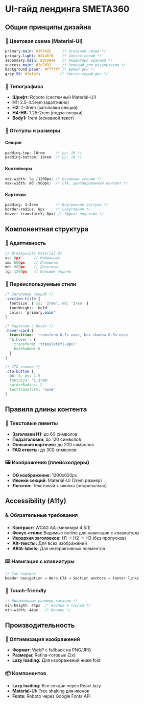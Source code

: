 # UI-гайд лендинга SMETA360

## Общие принципы дизайна

### 🎨 Цветовая схема (Material-UI)
```css
primary.main: #1976d2     /* Основной синий */
primary.light: #42a5f5    /* Светло-синий */
secondary.main: #dc004e   /* Акцентный красный */
success.main: #2e7d32     /* Зеленый для результатов */
background.paper: #ffffff /* Белый фон */
grey.50: #fafafa         /* Светло-серый фон */
```

### 📝 Типографика
- **Шрифт:** Roboto (системный Material-UI)
- **H1:** 2.5-4.5rem (адаптивно)
- **H2:** 2-3rem (заголовки секций)
- **H4-H6:** 1.25-2rem (подзаголовки)
- **Body1:** 1rem (основной текст)

### 📏 Отступы и размеры

#### Секции
```css
padding-top: 10rem     /* py: 10 */
padding-bottom: 10rem  /* py: 10 */
```

#### Контейнеры
```css
max-width: lg (1200px) /* Основные секции */
max-width: md (960px)  /* CTA, центрированный контент */
```

#### Карточки
```css
padding: 3-4rem        /* Внутренние отступы */
border-radius: 8px     /* Скругления */
hover: translateY(-8px) /* Эффект поднятия */
```

## Компонентная структура

### 📱 Адаптивность
```javascript
// Breakpoints Material-UI
xs: 0px      // Мобильные
sm: 600px    // Планшеты
md: 900px    // Десктопы
lg: 1200px   // Большие экраны
```

### 🔧 Переиспользуемые стили
```css
/* Заголовки секций */
.section-title {
  fontSize: { xs: '2rem', md: '3rem' }
  fontWeight: 'bold'
  color: 'primary.main'
}

/* Карточки с hover */
.hover-card {
  transition: 'transform 0.3s ease, box-shadow 0.3s ease'
  '&:hover': {
    transform: 'translateY(-8px)'
    boxShadow: 6
  }
}

/* CTA кнопки */
.cta-button {
  px: 4, py: 1.5
  fontSize: '1.1rem'
  borderRadius: 2
  textTransform: 'none'
}
```

## Правила длины контента

### 📝 Текстовые лимиты
- **Заголовки H1:** до 60 символов
- **Подзаголовки:** до 120 символов
- **Описания карточек:** до 200 символов
- **FAQ ответы:** до 300 символов

### 🖼️ Изображения (плейсхолдеры)
- **OG изображение:** 1200x630px
- **Иконки секций:** Material-UI (2rem размер)
- **Логотип:** Текстовый + иконка (опционально)

## Accessibility (A11y)

### ♿ Обязательные требования
- **Контраст:** WCAG AA (минимум 4.5:1)
- **Фокус-стили:** Видимые outline для навигации с клавиатуры
- **Иерархия заголовков:** H1 → H2 → H3 (без пропусков)
- **Alt-тексты:** Для всех изображений
- **ARIA-labels:** Для интерактивных элементов

### ⌨️ Навигация с клавиатуры
```javascript
// Tab-порядок
Header navigation → Hero CTA → Section anchors → Footer links
```

### 📱 Touch-friendly
```css
/* Минимальные размеры касания */
min-height: 44px  /* Кнопки и ссылки */
min-width: 44px   /* Иконки */
```

## Производительность

### 🚀 Оптимизация изображений
- **Формат:** WebP с fallback на PNG/JPG
- **Размеры:** Retina-готовые (2x)
- **Lazy loading:** Для изображений ниже fold

### 📦 Компонентов
- **Lazy loading:** Все секции через React.lazy
- **Material-UI:** Tree shaking для иконок
- **Fonts:** Roboto через Google Fonts API